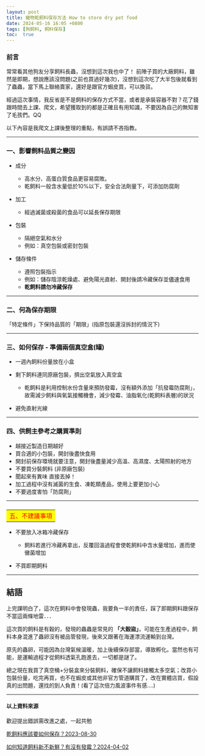 ```yaml
---
layout: post
title: 寵物乾飼料保存方法 How to store dry pet food
date: 2024-05-16 16:05 +0800
tags: [狗飼料, 飼料保存]
toc:  true
---
```


### 前言

常常看其他狗友分享飼料長蟲，沒想到這次我也中了！
前陣子買的大廠飼料，雖然是即期，想說應該沒問題(之前也買過好幾次)，沒想到這次吃了大半包後就看到了蟲蟲，當下馬上聯絡賣家，還好是跟官方蝦皮買，可以換貨。


經過這次事情，我反省是不是飼料的保存方式不當，或者是承裝容器不對？花了錢跟時間去上課、爬文，希望獲取到的都是正確且有用知識，不要因為自己的無知害了毛孩們。QQ


以下內容是我爬文上課後整理的重點，有誤請不吝指教。

---

### 一、影響飼料品質之變因

- 成分
  + 高水分、高蛋白質食品更容易腐敗。
  - 乾飼料一般含水量低於10%以下，安全合法劑量下，可添加防腐劑
- 加工
  + 經過滅菌或殺菌的食品可以延長保存期限

- 包裝
  + 隔絕空氣和水分
  + 例如：真空包裝或密封包裝

- 儲存條件
  + 遵照包裝指示
  + 例如：儲存陰涼乾燥處、避免陽光直射、開封後請冷藏保存並儘速食用 
  - **乾飼料請勿冷藏保存**

---

### 二、何為保存期限
「特定條件」下保持品質的「期限」(指原包裝還沒拆封的情況下)

---

### 三、如何保存 - 準備兩個真空盒(罐)
 - 一週內飼料份量放在小盒

 - 剩下飼料連同原廠包裝，擠出空氣放入真空盒
   + 乾飼料是利用控制水份含量來預防發霉，沒有額外添加「抗發霉防腐劑」，故需減少飼料與氧氣接觸機會，減少發霉、油脂氧化(乾飼料表層)的狀況
 - 避免直射光線

 ---

 ### 四、供飼主參考之購買準則
 - 越接近製造日期越好
 - 買合適的小包裝，開封後盡快食用
 - 開封前保存環境就要注意，開封後盡量減少高溫、高濕度、太陽照射的地方
 - 不要買分裝飼料 (非原廠包裝)
 - 聞起來有異味 直接丟掉！
 - 加工過程中沒有滅菌的生食、凍乾類產品，使用上要更加小心
 - 不要過度害怕「防腐劑」

 ---

 ### <table><tr><td bgcolor=yellow><font color=red> 五、不建議事項</font></td></tr></table>
 - 不要放入冰箱冷藏保存
   + 飼料若進行冷藏再拿出，反覆回溫過程會使乾飼料中含水量增加，進而使黴菌增加

 - 不買即期飼料

---
## 結語

上完課明白了，這次在飼料中會發現蟲，我要負一半的責任，踩了即期飼料跟保存不當這兩條地雷．．．


這次買的飼料是有穀的，發現的蟲蟲是常見的 **「大穀盜」**，可能在生產過程中，飼料本身混進了蟲卵沒有被品管發現，後來又跟著在海運漂流運輸到台灣。  

原先的蟲卵，可能因為台灣氣候溫暖，加上後續保存部當，導致孵化。當然也有可能，是運輸過程才從飼料透氣孔跑進去，一切都是謎了。

總之現在我買了真空桶+分裝盒來分裝飼料，確保不讓飼料接觸太多空氣；改買小包裝份量，吃完再買，也不在蝦皮或其他非官方管道購買了，改在實體店買，假設真的出問題，還找的到人負責！(看了這次倍力風波事件有感....)






---

#### 以上資料來源
歡迎提出錯誤需改進之處，一起共勉

[乾飼料應該要如何保存？2023-08-30](https://www.pet-pulse.com/pet-article-post.php?id=215)

[如何知道飼料新不新鮮？有沒有發霉？2024-04-02](https://www.pet-pulse.com/pet-article-post.php?id=326)

